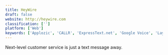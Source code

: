 ```yaml
---
title: HeyWire
draft: false 
website: http://heywire.com
classification: ['']
platform: ['Web']
keywords: ['Applozic', 'CALLR', 'ExpressText.net', 'Google Voice', 'Layer', 'Nexmo', 'OpenTok', 'Releans', 'SendBird', 'SightCall', 'Skygear Chat', 'Slack', 'TapTalk.io', 'TeleSign', 'Textlocal', 'Twilio', 'VoxImplant', 'WeChat', 'WhatsApp']
---
```

Next-level customer service is just a text message away.